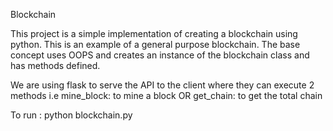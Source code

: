 Blockchain

This project is a simple implementation of creating a blockchain using python. This is an example of a general purpose blockchain. The base concept uses OOPS and creates an instance of the blockchain class and has methods defined.

We are using flask to serve the API to the client where they can execute 2 methods i.e mine_block: to mine a block OR get_chain: to get the total chain

To run : python blockchain.py
